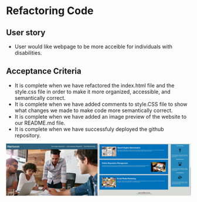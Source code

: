 
# **Refactoring Code**

## User story

- User would like webpage to be more acceible for individuals with disabilities. 

## Acceptance Criteria

- It is complete when we have refactored the index.html file and the style.css file in order to make it more organized, accessible, and semantically correct.
- It is complete when we have added comments to style.CSS file to show what changes we made to make code more semantically correct. 
- It is complete when we have added an image preview of the website to our README.md file.
- It is complete when we have successfuly deployed the github repository. 

![horiseon screenshot](./Assets/horiseon%20screenshot.jpg)
